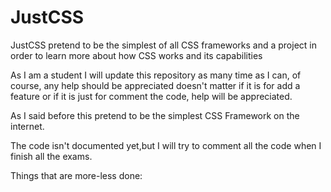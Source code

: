 # JustCSS
JustCSS pretend to be the simplest of all CSS frameworks and a project in order to learn more about how CSS works and its capabilities

As I am a student I will update this repository as many time as I can, of course, any help should be appreciated doesn't matter if it is for add a feature or if it is just for comment the code, help will be appreciated.

As I said before this pretend to be the simplest CSS Framework on the internet.

The code isn't documented yet,but I will try to comment all the code when I finish all the exams.

Things that are more-less done:
